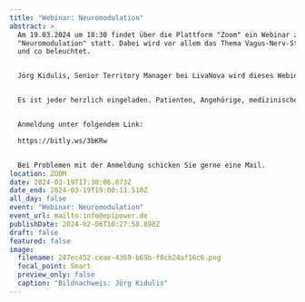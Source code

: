 ```yaml
---
title: "Webinar: Neuromodulation"
abstract: >
  Am 19.03.2024 um 18:30 findet über die Plattform "Zoom" ein Webinar zum Thema
  "Neuromodulation" statt. Dabei wird vor allem das Thema Vagus-Nerv-Stimulator
  und co beleuchtet.


  Jörg Kidulis, Senior Territory Manager bei LivaNova wird dieses Webinar halten.


  Es ist jeder herzlich eingeladen. Patienten, Angehörige, medizinisches Fachpersonal, Interessierte, etc.


  Anmeldung unter folgendem Link:

  https://bitly.ws/3bKRw


  Bei Problemen mit der Anmeldung schicken Sie gerne eine Mail.
location: ZOOM
date: 2024-03-19T17:30:06.673Z
date_end: 2024-03-19T19:00:11.510Z
all_day: false
event: "Webinar: Neuromodulation"
event_url: mailto:info@epipower.de
publishDate: 2024-02-06T10:27:58.898Z
draft: false
featured: false
image:
  filename: 247ec452-ceae-4369-b69b-f0cb24af16c6.png
  focal_point: Smart
  preview_only: false
  caption: "Bildnachweis: Jörg Kidulis"
---
```

